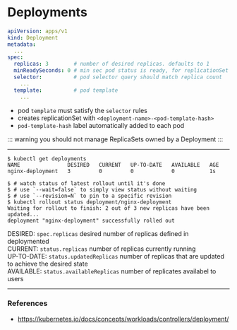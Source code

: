 # Deployments

```yaml
apiVersion: apps/v1
kind: Deployment
metadata:
  ...
spec:
  replicas: 3        # number of desired replicas. defaults to 1
  minReadySeconds: 0 # min sec pod status is ready, for replicationSet to be ready 
  selector:          # pod selector query should match replica count
    ...
  template:          # pod template
    ...
```

* pod `template` must satisfy the `selector` rules
* creates replicationSet with `<deployment-name>-<pod-template-hash>`
* `pod-template-hash` label automatically added to each pod

::: warning
you should not manage ReplicaSets owned by a Deployment
:::

---

```shell
$ kubectl get deployments
NAME               DESIRED   CURRENT   UP-TO-DATE   AVAILABLE   AGE
nginx-deployment   3         0         0            0           1s

$ # watch status of latest rollout until it's done
$ # use `--wait=false` to simply view status without waiting
$ # use `--revision=N` to pin to a specific revision
$ kubectl rollout status deployment/nginx-deployment
Waiting for rollout to finish: 2 out of 3 new replicas have been updated...
deployment "nginx-deployment" successfully rolled out
```
DESIRED: `spec.replicas` desired number of replicas defined in deploymented  
CURRENT: `status.replicas` number of replicas currently running  
UP-TO-DATE: `status.updatedReplicas` number of replicas that are updated to achieve the desired state  
AVAILABLE: `status.availableReplicas` number of replicates availabel to users

---

### References

* <https://kubernetes.io/docs/concepts/workloads/controllers/deployment/>